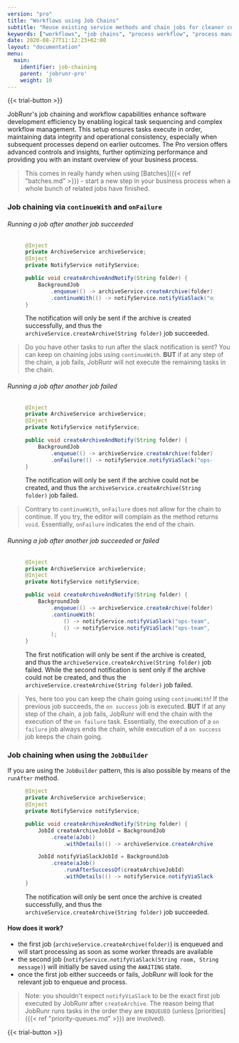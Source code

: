 ```yaml
---
version: "pro"
title: "Workflows using Job Chains"
subtitle: "Reuse existing service methods and chain jobs for cleaner code and an immediate overview of your business process"
keywords: ["workflows", "job chains", "process workflow", "process management software", "creating workflows", "business workflow", "business workflow", "business process workflow", "workflow example", "it workflow", "example of workflow process", "workflow pro"]
date: 2020-08-27T11:12:23+02:00
layout: "documentation"
menu: 
  main: 
    identifier: job-chaining
    parent: 'jobrunr-pro'
    weight: 10
---
```

{{< trial-button >}}

JobRunr's job chaining and workflow capabilities enhance software development efficiency by enabling logical task sequencing and complex workflow management. This setup ensures tasks execute in order, maintaining data integrity and operational consistency, especially when subsequent processes depend on earlier outcomes. The Pro version offers advanced controls and insights, further optimizing performance and providing you with an instant overview of your business process.

> This comes in really handy when using [Batches]({{< ref "batches.md" >}}) - start a new step in your business process when a whole bunch of related jobs have finished.

### Job chaining via `continueWith` and `onFailure`

###### Running a job after another job succeeded
<figure>

```java
@Inject
private ArchiveService archiveService;
@Inject
private NotifyService notifyService;

public void createArchiveAndNotify(String folder) {
    BackgroundJob
        .enqueue(() -> archiveService.createArchive(folder))
        .continueWith(() -> notifyService.notifyViaSlack("ops-team", "The following folder was archived: " + folder));
}

```
<figcaption>

The notification will only be sent if the archive is created successfully, and thus the `archiveService.createArchive(String folder)` job succeeded.
</figcaption>
</figure>

> Do you have other tasks to run after the slack notification is sent? You can keep on chaining jobs using `continueWith`. <b>BUT</b> if at any step of the chain, a job fails, JobRunr will not execute the remaining tasks in the chain.

###### Running a job after another job failed
<figure>

```java
@Inject
private ArchiveService archiveService;
@Inject
private NotifyService notifyService;

public void createArchiveAndNotify(String folder) {
    BackgroundJob
        .enqueue(() -> archiveService.createArchive(folder))
        .onFailure(() -> notifyService.notifyViaSlack("ops-team", "The following folder could NOT be archived: " + folder));
}

```
<figcaption>

The notification will only be sent if the archive could not be created, and thus the `archiveService.createArchive(String folder)` job failed.
</figcaption>
</figure>

> Contrary to `continueWith`, `onFailure` does not allow for the chain to continue. If you try, the editor will complain as the method returns `void`. Essentially, `onFailure` indicates the end of the chain.

###### Running a job after another job succeeded or failed
<figure>

```java
@Inject
private ArchiveService archiveService;
@Inject
private NotifyService notifyService;

public void createArchiveAndNotify(String folder) {
    BackgroundJob
        .enqueue(() -> archiveService.createArchive(folder))
        .continueWith(
            () -> notifyService.notifyViaSlack("ops-team", "The following folder was archived: " + folder), // on success
            () -> notifyService.notifyViaSlack("ops-team", "The following folder could NOT be archived: " + folder) // on failure
        );
}

```
<figcaption>

The first notification will only be sent if the archive is created, and thus the `archiveService.createArchive(String folder)` job failed. While the second notification is sent only if the archive could not be created, and thus the `archiveService.createArchive(String folder)` job failed.
</figcaption>
</figure>

> Yes, here too you can keep the chain going using `continueWith`! If the previous job succeeds, the `on success` job is executed. <b>BUT</b> if at any step of the chain, a job fails, JobRunr will end the chain with the execution of the `on failure` task. Essentially, the execution of a `on failure` job always ends the chain, while execution of a `on success` job keeps the chain going.

### Job chaining when using the  `JobBuilder`
If you are using the `JobBuilder` pattern, this is also possible by means of the `runAfter` method.

<figure>

```java
@Inject
private ArchiveService archiveService;
@Inject
private NotifyService notifyService;

public void createArchiveAndNotify(String folder) {
    JobId createArchiveJobId = BackgroundJob
        .create(aJob()
            .withDetails(() -> archiveService.createArchive(folder)));

    JobId notifyViaSlackJobId = BackgroundJob
        .create(aJob()
            .runAfterSuccessOf(createArchiveJobId)
            .withDetails(() -> notifyService.notifyViaSlack("ops-team", "The following folder was archived: " + folder)));
}

```
<figcaption>

The notification will only be sent once the archive is created successfully, and thus the `archiveService.createArchive(String folder)` job succeeded.
</figcaption>
</figure>

#### How does it work?
- the first job (`archiveService.createArchive(folder)`) is enqueued and will start processing as soon as some worker threads are available
- the second job (`notifyService.notifyViaSlack(String room, String message)`) will initially be saved using the `AWAITING` state.
- once the first job either succeeds or fails, JobRunr will look for the relevant job to enqueue and process.

> Note: you shouldn't expect `notifyViaSlack` to be the exact first job executed by JobRunr after `createArchive`. The reason being that JobRunr runs tasks in the order they are `ENQUEUED` (unless [priorities]({{< ref "priority-queues.md" >}}) are involved).

{{< trial-button >}}